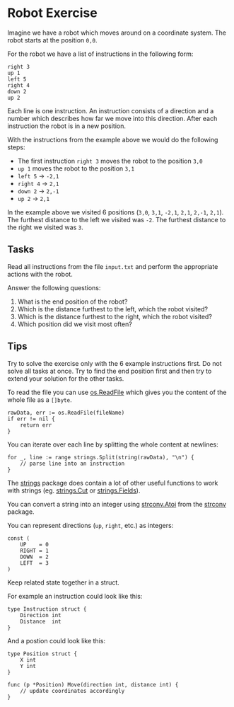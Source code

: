 # Robot Exercise

Imagine we have a robot which moves around on a coordinate system.
The robot starts at the position `0,0`.

For the robot we have a list of instructions in the following form:

```
right 3
up 1
left 5
right 4
down 2
up 2
```

Each line is one instruction. An instruction consists of a direction and a number which describes how far we move into this direction. After each instruction the robot is in a new position.

With the instructions from the example above we would do the following steps:
* The first instruction `right 3` moves the robot to the position `3,0`
* `up 1` moves the robot to the position `3,1`
* `left 5` -> `-2,1`
* `right 4` -> `2,1`
* `down 2` -> `2,-1`
* `up 2` -> `2,1`

In the example above we visited 6 positions (`3,0`, `3,1`, `-2,1`, `2,1`, `2,-1`, `2,1`).
The furthest distance to the left we visited was `-2`. The furthest distance to the right we visited was `3`.

## Tasks

Read all instructions from the file `input.txt` and perform the appropriate actions with the robot.

Answer the following questions:

1. What is the end position of the robot?
2. Which is the distance furthest to the left, which the robot visited?
3. Which is the distance furthest to the right, which the robot visited?
4. Which position did we visit most often?


## Tips

Try to solve the exercise only with the 6 example instructions first. Do not solve all tasks at once. Try to find the end position first and then try to extend your solution for the other tasks.

To read the file you can use [os.ReadFile](https://pkg.go.dev/os#ReadFile) which gives you the content of the whole file as a `[]byte`.
```golang
rawData, err := os.ReadFile(fileName)
if err != nil {
	return err
}
```

You can iterate over each line by splitting the whole content at newlines:
```golang
for _, line := range strings.Split(string(rawData), "\n") {
	// parse line into an instruction
}
```

The [strings](https://pkg.go.dev/strings) package does contain a lot of other useful functions to work with strings (eg. [strings.Cut](https://pkg.go.dev/strings#Cut) or [strings.Fields](https://pkg.go.dev/strings#Fields)).

You can convert a string into an integer using [strconv.Atoi](https://pkg.go.dev/strconv#Atoi) from the [strconv](https://pkg.go.dev/strconv) package.

You can represent directions (`up`, `right`, etc.) as integers:

```golang
const (
	UP    = 0
	RIGHT = 1
	DOWN  = 2
	LEFT  = 3
)
```

Keep related state together in a struct.

For example an instruction could look like this:

```golang
type Instruction struct {
	Direction int
	Distance  int
}
```

And a postion could look like this:
```golang
type Position struct {
	X int
	Y int
}

func (p *Position) Move(direction int, distance int) {
	// update coordinates accordingly
}
```
